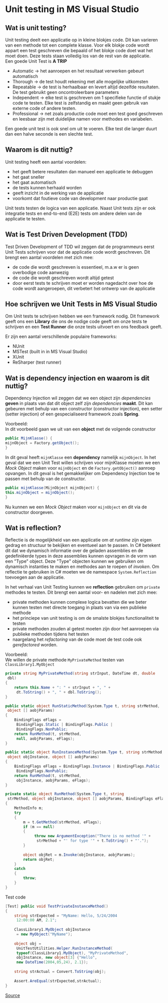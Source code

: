 # Unit testing in MS Visual Studio
## Wat is unit testing?

Unit testing deelt een applicatie op in kleine blokjes code. Dit kan varieren van een methode tot een complete klasse. Voor elk blokje code wordt appart een test
geschreven die bepaald of het blokje code doet wat het moet doen.
Deze tests staan volledig los van de rest van de applicatie.  
Een goede Unit Test is **A TRIP**
* Automatic -> het aanroepen en het resultaat verwerken gebeurt automatisch
* Thorough -> de test houdt rekening met alle mogelijke uitkomsten
* Repeatable -> de test is herhaalbaar en levert altijd dezelfde resultaten. De test gebruikt geen oncontroleerbare parameters
* Independent -> elke test is geschreven om 1 specifieke functie of stukje code te testen. Elke test is zelfstandig en maakt geen gebruik van externe code of andere testen.
* Professional -> net zoals productie code moet een test goed geschreven en leesbaar zijn met duidelijke namen voor methodes en variabelen.
  
Een goede unit test is ook snel om uit te voeren. Elke test die langer duurt dan een halve seconde is een slechte test.
  
## Waarom is dit nuttig?
Unit testing heeft een aantal voordelen:
* het geeft betere resultaten dan manueel een applicatie te debuggen
* het gaat sneller
* het gaat automatisch
* de tests kunnen herhaald worden
* geeft inzicht in de werking van de applicatie
* voorkomt dat foutieve code van development naar productie gaat

Unit tests testen de logica van een applicatie. Naast Unit tests zijn er ook integratie tests en end-to-end (E2E) tests om andere delen van de applicatie te testen.

## Wat is Test Driven Development (TDD)
Test Driven Development of TDD wil zeggen dat de programmeurs eerst Unit Tests schrijven voor dat de applicatie code wordt geschreven.
Dit brengt een aantal voordelen met zich mee:
* de code die wordt geschreven is essentieel, m.a.w er is geen overbodige code aanwezig
* de code die wordt geschreven wordt altijd getest
* door eerst tests te schrijven moet er worden nagedacht over hoe de code wordt aangeroepen, dit verbetert het ontwerp van de applicatie

## Hoe schrijven we Unit Tests in MS Visual Studio
Om Unit tests te schrijven hebben we een framework nodig. Dit framework geeft ons een **Library** die ons de nodige code geeft om onze tests te schrijven
en een **Test Runner** die onze tests uitvoert en ons feedback geeft.

Er zijn een aantal verschillende populaire frameworks:
* NUnit
* MSTest (built in in MS Visual Studio)
* XUnit
* ReSharper (test runner)

## Wat is dependency injection en waarom is dit nuttig?
Dependency Injection wil zeggen dat we een object zijn *dependencies* **geven** in plaats van dat dit object zelf zijn *dependencies* **maakt**.
Dit kan gebeuren met behulp van een constructor (constructor injection), een setter (setter injection) of een gespecialiseerd framework zoals **Spring**.
  
Voorbeeld:  
In dit voorbeeld gaan we uit van een **object** met de volgende constructor

```cs
public MijnKlasse() {
mijnObject = Factory.getObject();
}
```

In dit geval heeft `mijnKlasse` een **dependency** namelijk `mijnObject`. In het geval dat we een Unit Test willen schrijven voor mijnKlasse moeten
we een *Mock Object* maken voor `mijnObject` en de `Factory.getObject()` aanroep opvangen. In dit geval is het gemakkelijker om Dependency Injection toe
te passen met behulp van de constructor.
  
```cs
public mijnKlasse(MijnObject mijnObject) {
this.mijnObject = mijnObject();
}
```

Nu kunnen we een *Mock Object* maken voor `mijnObject` en dit via de constructor doorgeven.

## Wat is reflection?
Reflectie is de mogelijkheid van een applicatie om *at runtime* zijn eigen gedrag en structuur te bekijken en eventueel aan te passen.
In C# betekent dit dat we dynamisch informatie over de geladen assemblies en de gedefiniëerde types in deze assemblies kunnen opvragen in de vorm van een "Type" object.
Deze "Type" objecten kunnen we gebruiken om dynamisch instanties te maken en methodes aan te roepen of *invoken*. Om reflectie te gebruiken in C# moeten we
de namespace `System.Reflection` toevoegen aan de applicatie.
  
In het verhaal van Unit Testing kunnen we **reflection** gebruiken om `private` methodes te testen.
Dit brengt een aantal voor- en nadelen met zich mee:
* private methoden kunnen complexe logica bevatten die we beter kunnen testen met directe toegang in plaats van via een publieke methode
* het princiepe van unit testing is om de smalste blokjes functionaliteit te testen
* private methoden zouden al getest moeten zijn door het aanroepen via publieke methoden tijdens het testen
* naargelang het *refactoring* van de code moet de test code ook *gerefactored* worden.

Voorbeeld:  
We willen de private methode `MyPrivateMethod` testen van `ClassLibrary1.MyObject`

```cs
private string MyPrivateMethod(string strInput, DateTime dt, double 
 dbl) 
{
    return this.Name + ": " + strInput + ", " + 
     dt.ToString() + ", " + dbl.ToString();
}
```
  
```cs
public static object RunStaticMethod(System.Type t, string strMethod, 
 object [] aobjParams) 
{
    BindingFlags eFlags = 
     BindingFlags.Static | BindingFlags.Public | 
     BindingFlags.NonPublic;
    return RunMethod(t, strMethod, 
     null, aobjParams, eFlags);
}
```
  
```cs
public static object RunInstanceMethod(System.Type t, string strMethod, 
 object objInstance, object [] aobjParams) 
{
    BindingFlags eFlags = BindingFlags.Instance | BindingFlags.Public | 
     BindingFlags.NonPublic;
    return RunMethod(t, strMethod, 
     objInstance, aobjParams, eFlags);
}
```
  
```cs
private static object RunMethod(System.Type t, string 
 strMethod, object objInstance, object [] aobjParams, BindingFlags eFlags) 
{
    MethodInfo m;
    try 
    {
        m = t.GetMethod(strMethod, eFlags);
        if (m == null)
        {
             throw new ArgumentException("There is no method '" + 
              strMethod + "' for type '" + t.ToString() + "'.");
        }
                                
        object objRet = m.Invoke(objInstance, aobjParams);
        return objRet;
    }
    catch
    {
        throw;
    }
}
```
Test code
```cs
[Test] public void TestPrivateInstanceMethod()
{
    string strExpected = "MyName: Hello, 5/24/2004 
     12:00:00 AM, 2.1";
     
    ClassLibrary1.MyObject objInstance 
     = new MyObject("MyName");
    
    object obj = 
     UnitTestUtilities.Helper.RunInstanceMethod(
     typeof(ClassLibrary1.MyObject), "MyPrivateMethod",
     objInstance, new object[3] {"Hello", 
     new DateTime(2004,05,24), 2.1});
    
    string strActual = Convert.ToString(obj);
    
    Assert.AreEqual(strExpected,strActual);
}
```
[Source](https://www.codeproject.com/Articles/9715/How-to-Test-Private-and-Protected-methods-in-NET)


